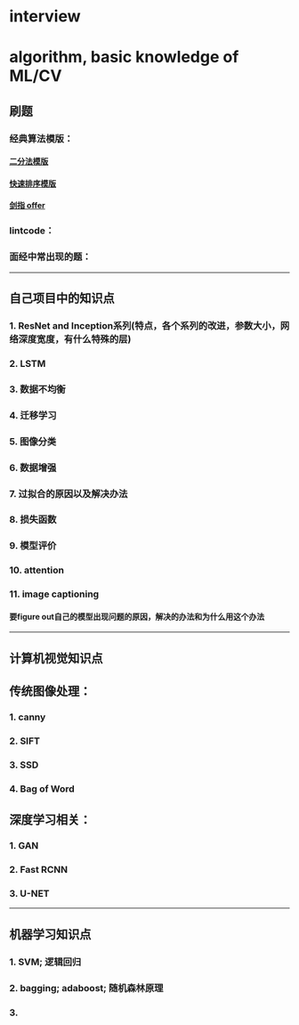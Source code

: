 # interview
algorithm, basic knowledge of ML/CV
==
## 刷题
### 经典算法模版：
#### [二分法模版](https://github.com/rouchenzi/interview/blob/master/%E4%BA%8C%E5%88%86%E6%B3%95%E6%A8%A1%E7%89%88%EF%BC%88%E4%B9%9D%E7%AB%A0%EF%BC%89)
#### [快速排序模版](https://github.com/rouchenzi/interview/blob/master/%E5%BF%AB%E9%80%9F%E6%8E%92%E5%BA%8F%E6%A8%A1%E7%89%88%EF%BC%88%E4%B9%9D%E7%AB%A0%EF%BC%89)
#### [剑指 offer](https://github.com/rouchenzi/interview/blob/master/%E5%89%91%E6%8C%87offer3:%E5%AF%BB%E6%89%BE%E6%95%B0%E7%BB%84%E4%B8%AD%E9%87%8D%E5%A4%8D%E7%9A%84%E6%95%B0)
      
### lintcode：
### 面经中常出现的题：
----------------------------------------------------------
## 自己项目中的知识点
### 1. ResNet and Inception系列(特点，各个系列的改进，参数大小，网络深度宽度，有什么特殊的层)
### 2. LSTM
### 3. 数据不均衡
### 4. 迁移学习
### 5. 图像分类
### 6. 数据增强
### 7. 过拟合的原因以及解决办法
### 8. 损失函数
### 9. 模型评价
### 10. attention
### 11. image captioning
#### 要figure out自己的模型出现问题的原因，解决的办法和为什么用这个办法
----------------------------------------------------------
## 计算机视觉知识点
## 传统图像处理：
### 1. canny
### 2. SIFT
### 3. SSD
### 4. Bag of Word
## 深度学习相关：
### 1. GAN
### 2. Fast RCNN
### 3. U-NET
----------------------------------------------------------
## 机器学习知识点
### 1. SVM; 逻辑回归
### 2. bagging; adaboost; 随机森林原理
### 3. 
